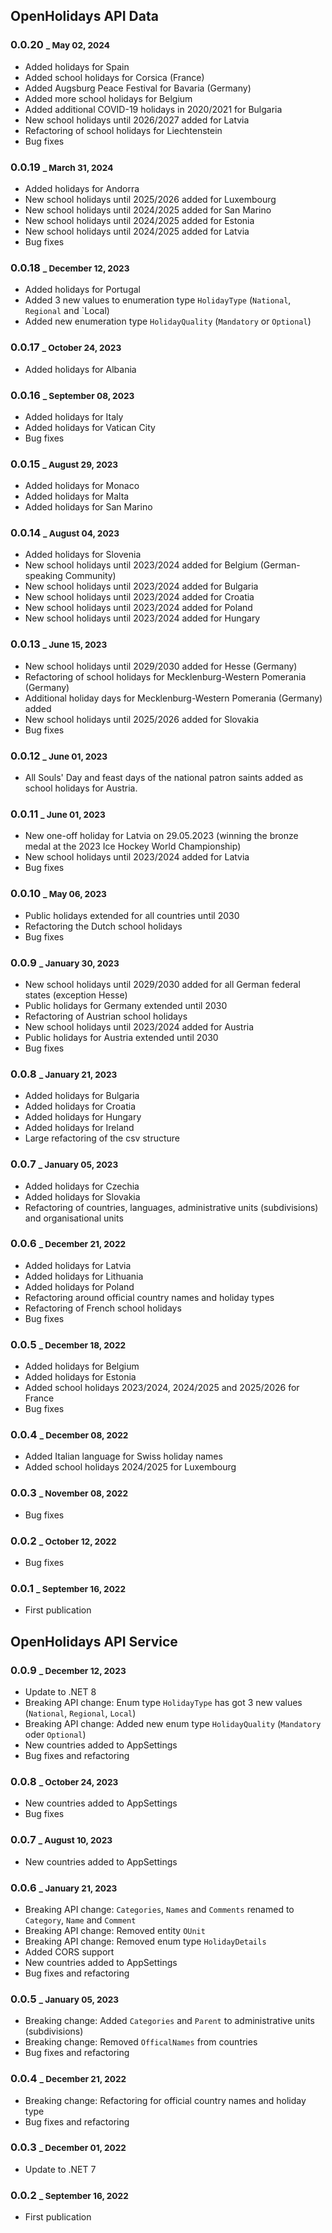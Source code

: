 ## OpenHolidays API Data

### 0.0.20 <small>_ May 02, 2024</small>

- Added holidays for Spain
- Added school holidays for Corsica (France)
- Added Augsburg Peace Festival for Bavaria (Germany)
- Added more school holidays for Belgium
- Added additional COVID-19 holidays in 2020/2021 for Bulgaria
- New school holidays until 2026/2027 added for Latvia
- Refactoring of school holidays for Liechtenstein
- Bug fixes

### 0.0.19 <small>_ March 31, 2024</small>

- Added holidays for Andorra
- New school holidays until 2025/2026 added for Luxembourg
- New school holidays until 2024/2025 added for San Marino
- New school holidays until 2024/2025 added for Estonia
- New school holidays until 2024/2025 added for Latvia
- Bug fixes

### 0.0.18 <small>_ December 12, 2023</small>

- Added holidays for Portugal
- Added 3 new values to enumeration type `HolidayType` (`National`, `Regional` and `Local)
- Added new enumeration type `HolidayQuality` (`Mandatory` or `Optional`)

### 0.0.17 <small>_ October 24, 2023</small>

- Added holidays for Albania

### 0.0.16 <small>_ September 08, 2023</small>

- Added holidays for Italy
- Added holidays for Vatican City
- Bug fixes

### 0.0.15 <small>_ August 29, 2023</small>

- Added holidays for Monaco
- Added holidays for Malta
- Added holidays for San Marino

### 0.0.14 <small>_ August 04, 2023</small>

- Added holidays for Slovenia
- New school holidays until 2023/2024 added for Belgium (German-speaking Community)
- New school holidays until 2023/2024 added for Bulgaria
- New school holidays until 2023/2024 added for Croatia 
- New school holidays until 2023/2024 added for Poland 
- New school holidays until 2023/2024 added for Hungary 

### 0.0.13 <small>_ June 15, 2023</small>

- New school holidays until 2029/2030 added for Hesse (Germany)
- Refactoring of school holidays for Mecklenburg-Western Pomerania (Germany)
- Additional holiday days for Mecklenburg-Western Pomerania (Germany) added
- New school holidays until 2025/2026 added for Slovakia
- Bug fixes

### 0.0.12 <small>_ June 01, 2023</small>

- All Souls' Day and feast days of the national patron saints added as school holidays for Austria.

### 0.0.11 <small>_ June 01, 2023</small>

- New one-off holiday for Latvia on 29.05.2023 (winning the bronze medal at the 2023 Ice Hockey World Championship) 
- New school holidays until 2023/2024 added for Latvia
- Bug fixes

### 0.0.10 <small>_ May 06, 2023</small>

- Public holidays extended for all countries until 2030
- Refactoring the Dutch school holidays
- Bug fixes

### 0.0.9 <small>_ January 30, 2023</small>

- New school holidays until 2029/2030 added for all German federal states (exception Hesse)
- Public holidays for Germany extended until 2030
- Refactoring of Austrian school holidays
- New school holidays until 2023/2024 added for Austria
- Public holidays for Austria extended until 2030
- Bug fixes

### 0.0.8 <small>_ January 21, 2023</small>

- Added holidays for Bulgaria
- Added holidays for Croatia
- Added holidays for Hungary
- Added holidays for Ireland
- Large refactoring of the csv structure

### 0.0.7 <small>_ January 05, 2023</small>

- Added holidays for Czechia
- Added holidays for Slovakia
- Refactoring of countries, languages, administrative units (subdivisions) and organisational units

### 0.0.6 <small>_ December 21, 2022</small>

- Added holidays for Latvia
- Added holidays for Lithuania
- Added holidays for Poland
- Refactoring around official country names and holiday types
- Refactoring of French school holidays
- Bug fixes

### 0.0.5 <small>_ December 18, 2022</small>

- Added holidays for Belgium
- Added holidays for Estonia
- Added school holidays 2023/2024, 2024/2025 and 2025/2026 for France
- Bug fixes

### 0.0.4 <small>_ December 08, 2022</small>

- Added Italian language for Swiss holiday names
- Added school holidays 2024/2025 for Luxembourg

### 0.0.3 <small>_ November 08, 2022</small>

- Bug fixes

### 0.0.2 <small>_ October 12, 2022</small>

- Bug fixes

### 0.0.1 <small>_ September 16, 2022</small>

- First publication

## OpenHolidays API Service

### 0.0.9 <small>_ December 12, 2023</small>

- Update to .NET 8
- Breaking API change: Enum type `HolidayType` has got 3 new values (`National`, `Regional`, `Local`)
- Breaking API change: Added new enum type `HolidayQuality` (`Mandatory` oder `Optional`)
- New countries added to AppSettings
- Bug fixes and refactoring

### 0.0.8 <small>_ October 24, 2023</small>

- New countries added to AppSettings
- Bug fixes

### 0.0.7 <small>_ August 10, 2023</small>

- New countries added to AppSettings

### 0.0.6 <small>_ January 21, 2023</small>

- Breaking API change: `Categories`, `Names` and `Comments` renamed to `Category`, `Name` and `Comment` 
- Breaking API change: Removed entity `OUnit`
- Breaking API change: Removed enum type `HolidayDetails`
- Added CORS support
- New countries added to AppSettings
- Bug fixes and refactoring

### 0.0.5 <small>_ January 05, 2023</small>

- Breaking change: Added `Categories` and `Parent` to administrative units (subdivisions)
- Breaking change: Removed `OfficalNames` from countries
- Bug fixes and refactoring

### 0.0.4 <small>_ December 21, 2022</small>

- Breaking change: Refactoring for official country names and holiday type
- Bug fixes and refactoring

### 0.0.3 <small>_ December 01, 2022</small>

- Update to .NET 7

### 0.0.2 <small>_ September 16, 2022</small>

- First publication
